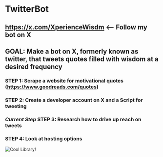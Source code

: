 # TwitterBot

## https://x.com/XperienceWisdm <-- Follow my bot on X
## GOAL: Make a bot on X, formerly known as twitter, that tweets quotes filled with wisdom at a desired frequency

### **STEP 1:** Scrape a website for motivational quotes (https://www.goodreads.com/quotes)

### **STEP 2:** Create a developer account on X and a Script for tweeting

### *Current Step* **STEP 3:** Research how to drive up reach on tweets

### **STEP 4:** Look at hosting options

![Cool Library!](https://images.jpost.com/image/upload/q_auto/c_fill,g_faces:center,h_537,w_822/565070)